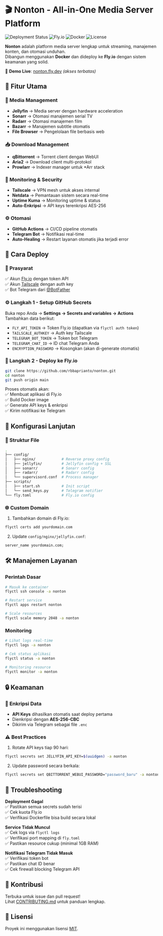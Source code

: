 # 🎬 Nonton - All-in-One Media Server Platform

![Deployment Status](https://img.shields.io/github/actions/workflow/status/rbbaprianto/nonton/deploy.yml?branch=main&label=Deployment)
![Fly.io](https://img.shields.io/badge/Fly.io-Deployed-8A2BE2)
![Docker](https://img.shields.io/badge/Docker-Containerized-2496ED)
![License](https://img.shields.io/badge/License-MIT-brightgreen)

**Nonton** adalah platform media server lengkap untuk streaming, manajemen konten, dan otomasi unduhan.  
Dibangun menggunakan **Docker** dan dideploy ke **Fly.io** dengan sistem keamanan yang solid.

🔗 **Demo Live**: [nonton.fly.dev](https://nonton.fly.dev) *(akses terbatas)*

## 🌟 Fitur Utama

### 🎥 Media Management
- **Jellyfin** → Media server dengan hardware acceleration  
- **Sonarr** → Otomasi manajemen serial TV  
- **Radarr** → Otomasi manajemen film  
- **Bazarr** → Manajemen subtitle otomatis  
- **File Browser** → Pengelolaan file berbasis web  

### 📥 Download Management
- **qBittorrent** → Torrent client dengan WebUI  
- **Aria2** → Download client multi-protokol  
- **Prowlarr** → Indexer manager untuk *Arr stack  

### 🔐 Monitoring & Security
- **Tailscale** → VPN mesh untuk akses internal  
- **Netdata** → Pemantauan sistem secara real-time  
- **Uptime Kuma** → Monitoring uptime & status  
- **Auto-Enkripsi** → API keys terenkripsi AES-256  

### ⚙️ Otomasi
- **GitHub Actions** → CI/CD pipeline otomatis  
- **Telegram Bot** → Notifikasi real-time  
- **Auto-Healing** → Restart layanan otomatis jika terjadi error  

## 🚀 Cara Deploy

### 🧰 Prasyarat
✅ Akun [Fly.io](https://fly.io) dengan token API  
✅ Akun [Tailscale](https://tailscale.com) dengan auth key  
✅ Bot Telegram dari [@BotFather](https://t.me/BotFather)  

### ⚙️ Langkah 1 - Setup GitHub Secrets
Buka repo Anda → **Settings → Secrets and variables → Actions**  
Tambahkan data berikut:

- `FLY_API_TOKEN` → Token Fly.io (dapatkan via `flyctl auth token`)  
- `TAILSCALE_AUTHKEY` → Auth key Tailscale  
- `TELEGRAM_BOT_TOKEN` → Token bot Telegram  
- `TELEGRAM_CHAT_ID` → ID chat Telegram Anda  
- `ENCRYPTION_PASSWORD` → Kosongkan (akan di-generate otomatis)  

### 🚢 Langkah 2 - Deploy ke Fly.io
```bash
git clone https://github.com/rbbaprianto/nonton.git
cd nonton
git push origin main
```

Proses otomatis akan:  
✅ Membuat aplikasi di Fly.io  
✅ Build Docker image  
✅ Generate API keys & enkripsi  
✅ Kirim notifikasi ke Telegram  

## 🔧 Konfigurasi Lanjutan

### 📂 Struktur File
```bash
.
├── config/
│   ├── nginx/            # Reverse proxy config
│   ├── jellyfin/         # Jellyfin config + SSL
│   ├── sonarr/           # Sonarr config
│   ├── radarr/           # Radarr config
│   └── supervisord.conf  # Process manager
├── scripts/
│   ├── start.sh          # Init script
│   └── send_keys.py      # Telegram notifier
└── fly.toml              # Fly.io config
```

### 🌐 Custom Domain
1. Tambahkan domain di Fly.io:
```bash
flyctl certs add yourdomain.com
```
2. Update `config/nginx/jellyfin.conf`:
```nginx
server_name yourdomain.com;
```

## 🛠️ Manajemen Layanan

### Perintah Dasar
```bash
# Masuk ke container
flyctl ssh console -a nonton

# Restart service
flyctl apps restart nonton

# Scale resources
flyctl scale memory 2048 -a nonton
```

### Monitoring
```bash
# Lihat logs real-time
flyctl logs -a nonton

# Cek status aplikasi
flyctl status -a nonton

# Monitoring resource
flyctl monitor -a nonton
```

## 🔒 Keamanan

### 🔐 Enkripsi Data
- **API Keys** dihasilkan otomatis saat deploy pertama  
- Dienkripsi dengan **AES-256-CBC**  
- Dikirim via Telegram sebagai file `.enc`  

### ⚠️ Best Practices
1. Rotate API keys tiap 90 hari:
```bash
flyctl secrets set JELLYFIN_API_KEY=$(uuidgen) -a nonton
```
2. Update password secara berkala:
```bash
flyctl secrets set QBITTORRENT_WEBUI_PASSWORD="password_baru" -a nonton
```

## 🚨 Troubleshooting

**Deployment Gagal**  
✅ Pastikan semua secrets sudah terisi  
✅ Cek kuota Fly.io  
✅ Verifikasi Dockerfile bisa build secara lokal  

**Service Tidak Muncul**  
✅ Cek logs via `flyctl logs`  
✅ Verifikasi port mapping di `fly.toml`  
✅ Pastikan resource cukup (minimal 1GB RAM)  

**Notifikasi Telegram Tidak Masuk**  
✅ Verifikasi token bot  
✅ Pastikan chat ID benar  
✅ Cek firewall blocking Telegram API  

## 🤝 Kontribusi

Terbuka untuk issue dan pull request!  
Lihat [CONTRIBUTING.md](.github/CONTRIBUTING.md) untuk panduan lengkap.

## 📜 Lisensi
Proyek ini menggunakan lisensi [MIT](LICENSE).